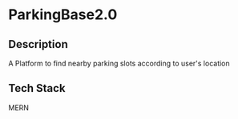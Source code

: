 # ParkingBase2.0

## Description

A Platform to find nearby parking slots according to user's location

## Tech Stack

MERN


